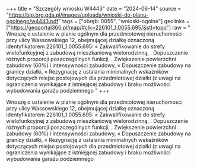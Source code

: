 +++
title = "Szczegóły wniosku W4443"
date = "2024-06-14"
source = "https://bip.brg.gda.pl/images/uploads/wnioski-do-planu-ogolnego/w4443.pdf"
tags = ["obręb: 0055", "wnioski-ogolne"]
geolinks = ["https://geoportal360.pl/map/#clk=226101_1.0055.695/&stl=topo"]
raw = " Wnoszę o ustalenie w planie ogólnym dla przedmiotowej nieruchomości przy ulicy Wassowskiego 12, obejmującej działkę oznaczoną identyfikatorem 226101_1.0055.695: «  Zakwalifikowanie do strefy wielofunkcyjnej z zabudową mieszkaniową wielorodzinną, . Dopuszczenie różnych proporcji poszczególnych funkcji, . Zwiększenie powierzchni zabudowy (60%) i intensywności zabudowy, « Dopuszczenie zabudowy na granicy działki, «  Rezygnację z ustalania minimalnych wskaźników dotyczących miejsc postojowych dla przedmiotowej działki (z uwagi na ograniczenia wynikające z istniejącej zabudowy i braku możliwości wybudowania garażu podziemnego "
+++

 Wnoszę o ustalenie w planie ogólnym dla przedmiotowej nieruchomości przy ulicy Wassowskiego 12,
obejmującej działkę oznaczoną identyfikatorem 226101_1.0055.695:
«  Zakwalifikowanie do strefy wielofunkcyjnej z zabudową mieszkaniową wielorodzinną,
. Dopuszczenie różnych proporcji poszczególnych funkcji,
. Zwiększenie powierzchni zabudowy (60%) i intensywności zabudowy,
« Dopuszczenie zabudowy na granicy działki,
«  Rezygnację z ustalania minimalnych wskaźników dotyczących miejsc postojowych dla przedmiotowej
działki (z uwagi na ograniczenia wynikające z istniejącej zabudowy i braku możliwości wybudowania
garażu podziemnego



